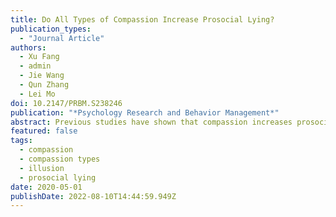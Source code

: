 ```yaml
---
title: Do All Types of Compassion Increase Prosocial Lying?
publication_types:
  - "Journal Article"
authors:
  - Xu Fang
  - admin
  - Jie Wang
  - Qun Zhang
  - Lei Mo
doi: 10.2147/PRBM.S238246
publication: "*Psychology Research and Behavior Management*"
abstract: Previous studies have shown that compassion increases prosocial lying. However, in the present study, we proposed that compassion toward individuals who are frustrated in striving for minimal living conditions (named here as compassion for other’s survival in suffering, abbreviated as COSS) increases prosocial lying, while compassion toward individuals frustrated in seeking development conditions (named here as compassion for other’s development in suffering, abbreviated as CODS) has little effect on prosocial lying. In Studies 1 and 2, we asked participants to evaluate the same text twice before and after experimentally experiencing emotion to test the above hypotheses. In Study 3, we created a situation with a strong moral conflict between prosociality and truth-telling to investigate the potential psychological mechanisms. In Study 1, we show that COSS and CODS both increased prosocial lying. Notably, COSS effect on prosocial lying was significantly higher than CODS effect on prosocial lying. These findings were augmented by results from Study 2, which showed that individuals with low-trait compassion in COSS condition engaged in more prosocial lying than those with high trait compassion in CODS condition. In Study 3, we report that COSS increased prosocial lying significantly, while CODS did not. COSS and CODS are two different types of compassion as shown in Studies 1 and 2; they have different potential psychological mechanisms on increasing prosocial lying (Study 3a and 3b). This study provides additional information on the theory of compassion, which is important in exploring compassion effects.
featured: false
tags:
  - compassion
  - compassion types
  - illusion
  - prosocial lying
date: 2020-05-01
publishDate: 2022-08-10T14:44:59.949Z
---
```

